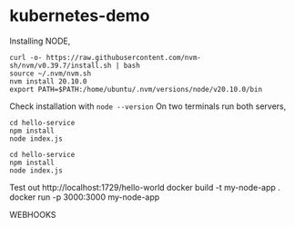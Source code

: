 # kubernetes-demo
Installing NODE,
```
curl -o- https://raw.githubusercontent.com/nvm-sh/nvm/v0.39.7/install.sh | bash
source ~/.nvm/nvm.sh
nvm install 20.10.0
export PATH=$PATH:/home/ubuntu/.nvm/versions/node/v20.10.0/bin
```
Check installation with `node --version`
On two terminals run both servers, 
```
cd hello-service
npm install
node index.js
```
```
cd hello-service
npm install
node index.js
```

Test out http://localhost:1729/hello-world 
docker build -t my-node-app .
docker run -p 3000:3000 my-node-app

WEBHOOKS